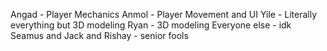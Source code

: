 Angad - Player Mechanics
Anmol - Player Movement and UI
Yile - Literally everything but 3D modeling
Ryan - 3D modeling
Everyone else - idk
Seamus and Jack and Rishay - senior fools
